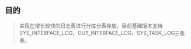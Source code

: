 ## 目的

> 实现在增长较快的日志表进行分库分表存放，目前基础版本支持SYS\_INTERFACE\_LOG、OUT\_INTERFACE\_LOG、SYS\_TASK\_LOG三张表。





